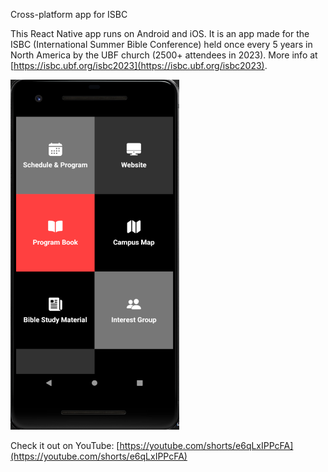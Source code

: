 Cross-platform app for ISBC

This React Native app runs on Android and iOS. It is an app made for the ISBC (International Summer Bible Conference) 
held once every 5 years in North America by the UBF church (2500+ attendees in 2023). More info at [https://isbc.ubf.org/isbc2023](https://isbc.ubf.org/isbc2023).


<img src="assets/isbc-home.PNG" alt="Home screen" title="Home screen" width="270" height="560">


Check it out on YouTube: [https://youtube.com/shorts/e6qLxIPPcFA](https://youtube.com/shorts/e6qLxIPPcFA)